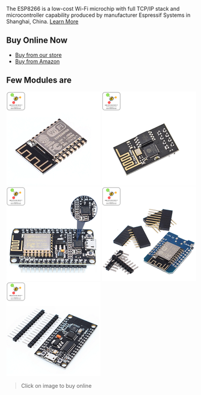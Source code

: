 The ESP8266 is a low-cost Wi-Fi microchip with full TCP/IP stack and microcontroller capability produced by manufacturer Espressif Systems in Shanghai, China. [Learn More](https://en.wikipedia.org/wiki/ESP8266)

## Buy Online Now
* [Buy from our store](https://erratums.com/ocart2/index.php?route=product/category&path=64)
* [Buy from Amazon](https://www.amazon.in/s?me=A3HAGIAPX2OISQ)

## Few Modules are   
[![ESP8266 Core](https://github.com/Erratums/ESP8266/blob/master/images/esp8266.png)](https://erratums.com/ocart2/index.php?route=product/product&product_id=86)     [![ESP01S](https://github.com/Erratums/ESP8266/blob/master/images/esp01s.png)](https://erratums.com/ocart2/index.php?route=product/product&product_id=60)     [![NodeMCU](https://github.com/Erratums/ESP8266/blob/master/images/nodemcu.png)](https://erratums.com/ocart2/index.php?route=product/product&product_id=87)     [![Wemos D1 Mini](https://github.com/Erratums/ESP8266/blob/master/images/wemos-d1-mini.png)](https://erratums.com/ocart2/index.php?route=product/product&product_id=59)     [![ESP8266 4Mb](https://github.com/Erratums/ESP8266/blob/master/images/esp8266-4Mb.png)](https://erratums.com/ocart2/index.php?route=product/product&product_id=63)
> Click on image to buy online
